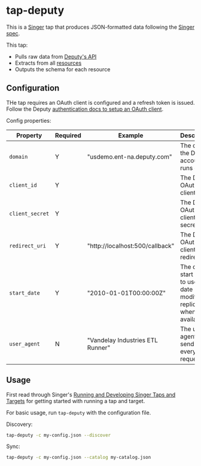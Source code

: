# tap-deputy

This is a [Singer](https://singer.io) tap that produces JSON-formatted data following the [Singer spec](https://github.com/singer-io/getting-started/blob/master/SPEC.md).

This tap:

- Pulls raw data from [Deputy's API](https://www.deputy.com/api-doc/API/Getting_Started)
- Extracts from all [resources](https://www.deputy.com/api-doc/Resources)
- Outputs the schema for each resource

## Configuration

THe tap requires an OAuth client is configured and a refresh token is issued. Follow the Deputy [authentication docs to setup an OAuth client](https://www.deputy.com/api-doc/API/Authentication).

Config properties:

| Property | Required | Example | Description |
| -------- | -------- | ------- | ----------- |
| `domain` | Y | "usdemo.ent-na.deputy.com" | The domain the Deputy account runs on. |
| `client_id` | Y | | The Deputy OAuth client ID |
| `client_secret` | Y | | The Deputy OAuth client secret |
| `redirect_uri` | Y | "http://localhost:500/callback" | The Deputy OAuth client redirect URI |
| `start_date` | Y | "2010-01-01T00:00:00Z" | The default start date to use for date modified replication, when available. |
| `user_agent` | N | "Vandelay Industries ETL Runner" | The user agent to send on every request. |


## Usage

First read through Singer's [Running and Developing Singer Taps and Targets](https://github.com/singer-io/getting-started/blob/master/docs/RUNNING_AND_DEVELOPING.md#running-and-developing-singer-taps-and-targets) for getting started with running a tap and target.

For basic usage, run `tap-deputy` with the configuration file.

Discovery:

```sh
tap-deputy -c my-config.json --discover
```

Sync:

```sh
tap-deputy -c my-config.json --catalog my-catalog.json
```
